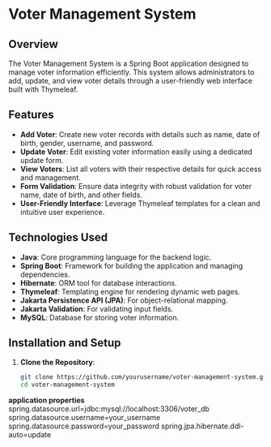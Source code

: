 # Voter Management System

## Overview

The Voter Management System is a Spring Boot application designed to manage voter information efficiently. This system allows administrators to add, update, and view voter details through a user-friendly web interface built with Thymeleaf.

## Features

- **Add Voter**: Create new voter records with details such as name, date of birth, gender, username, and password.
- **Update Voter**: Edit existing voter information easily using a dedicated update form.
- **View Voters**: List all voters with their respective details for quick access and management.
- **Form Validation**: Ensure data integrity with robust validation for voter name, date of birth, and other fields.
- **User-Friendly Interface**: Leverage Thymeleaf templates for a clean and intuitive user experience.

## Technologies Used

- **Java**: Core programming language for the backend logic.
- **Spring Boot**: Framework for building the application and managing dependencies.
- **Hibernate**: ORM tool for database interactions.
- **Thymeleaf**: Templating engine for rendering dynamic web pages.
- **Jakarta Persistence API (JPA)**: For object-relational mapping.
- **Jakarta Validation**: For validating input fields.
- **MySQL**: Database for storing voter information.

## Installation and Setup

1. **Clone the Repository**:
   ```bash
   git clone https://github.com/yourusername/voter-management-system.git
   cd voter-management-system


 **application properties**
spring.datasource.url=jdbc:mysql://localhost:3306/voter_db
spring.datasource.username=your_username
spring.datasource.password=your_password
spring.jpa.hibernate.ddl-auto=update
